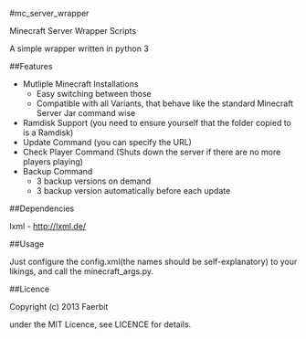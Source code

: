 #mc_server_wrapper

Minecraft Server Wrapper Scripts

A simple wrapper written in python 3

##Features

+ Mutliple Minecraft Installations
  + Easy switching between those
  + Compatible with all Variants, that behave like the standard Minecraft Server Jar command wise
+ Ramdisk Support (you need to ensure yourself that the folder copied to is a Ramdisk)  
+ Update Command (you can specify the URL)
+ Check Player Command (Shuts down the server if there are no more players playing)  
+ Backup Command  
  + 3 backup versions on demand  
  + 3 backup version automatically before each update  

##Dependencies

lxml - http://lxml.de/
  
##Usage

Just configure the config.xml(the names should be self-explanatory) to your likings, and call the minecraft_args.py.

##Licence

Copyright (c) 2013 Faerbit

under the MIT Licence, see LICENCE for details.
